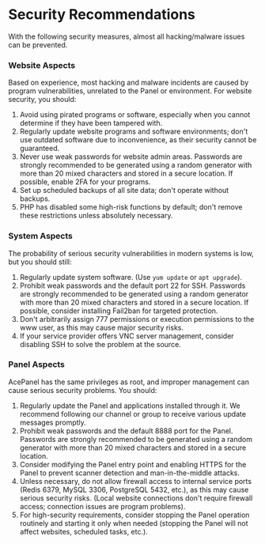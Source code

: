 # Security Recommendations

With the following security measures, almost all hacking/malware issues can be prevented.

### Website Aspects

Based on experience, most hacking and malware incidents are caused by program vulnerabilities, unrelated to the Panel or environment. For website security, you should:

1. Avoid using pirated programs or software, especially when you cannot determine if they have been tampered with.
2. Regularly update website programs and software environments; don't use outdated software due to inconvenience, as their security cannot be guaranteed.
3. Never use weak passwords for website admin areas. Passwords are strongly recommended to be generated using a random generator with more than 20 mixed characters and stored in a secure location. If possible, enable 2FA for your programs.
4. Set up scheduled backups of all site data; don't operate without backups.
5. PHP has disabled some high-risk functions by default; don't remove these restrictions unless absolutely necessary.

### System Aspects

The probability of serious security vulnerabilities in modern systems is low, but you should still:

1. Regularly update system software. (Use `yum update` or `apt upgrade`).
2. Prohibit weak passwords and the default port 22 for SSH. Passwords are strongly recommended to be generated using a random generator with more than 20 mixed characters and stored in a secure location. If possible, consider installing Fail2ban for targeted protection.
3. Don't arbitrarily assign 777 permissions or execution permissions to the www user, as this may cause major security risks.
4. If your service provider offers VNC server management, consider disabling SSH to solve the problem at the source.

### Panel Aspects

AcePanel has the same privileges as root, and improper management can cause serious security problems. You should:

1. Regularly update the Panel and applications installed through it. We recommend following our channel or group to receive various update messages promptly.
2. Prohibit weak passwords and the default 8888 port for the Panel. Passwords are strongly recommended to be generated using a random generator with more than 20 mixed characters and stored in a secure location.
3. Consider modifying the Panel entry point and enabling HTTPS for the Panel to prevent scanner detection and man-in-the-middle attacks.
4. Unless necessary, do not allow firewall access to internal service ports (Redis 6379, MySQL 3306, PostgreSQL 5432, etc.), as this may cause serious security risks. (Local website connections don't require firewall access; connection issues are program problems).
5. For high-security requirements, consider stopping the Panel operation routinely and starting it only when needed (stopping the Panel will not affect websites, scheduled tasks, etc.).

